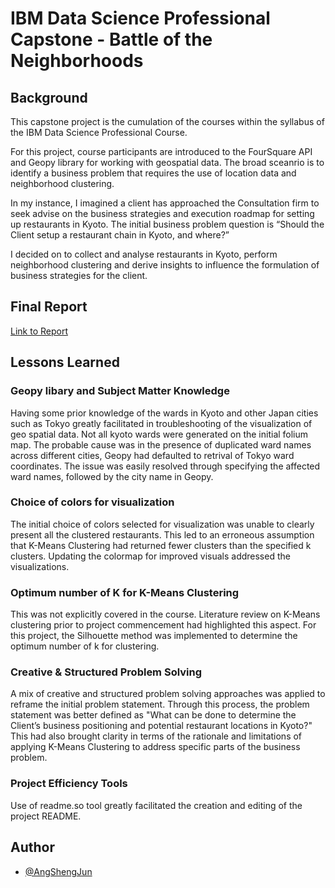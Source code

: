 
# IBM Data Science Professional Capstone - Battle of the Neighborhoods

## Background
This capstone project is the cumulation of the courses within the syllabus of the 
IBM Data Science Professional Course. 

For this project, course participants are introduced to the FourSquare API and
Geopy library for working with geospatial data. The broad sceanrio is to identify
a business problem that requires the use of location data and neighborhood clustering.

In my instance, I imagined a client has approached the Consultation firm to seek 
advise on the business strategies and execution roadmap for setting up restaurants
 in Kyoto. 
 The initial business problem question is “Should the Client setup a restaurant chain
  in Kyoto, and where?”


I decided on to collect and analyse restaurants in Kyoto, 
perform neighborhood clustering and derive insights to influence the formulation 
of business strategies for the client. 


## Final Report

[Link to Report](https://github.com/AngShengJun/Coursera_Capstone/blob/main/Capstone%20Project%20-%20The%20Battle%20of%20Neighborhoods%20(Week%201%262)%20report.pdf)

  
## Lessons Learned

### Geopy libary and Subject Matter Knowledge
Having some prior knowledge of the wards in Kyoto and other Japan cities
such as Tokyo greatly facilitated in troubleshooting of the visualization of 
geo spatial data. Not all kyoto wards were generated on the initial folium map.
The probable cause was in the presence of duplicated ward names across different cities,
Geopy had defaulted to retrival of Tokyo ward coordinates. The issue was easily resolved
through specifying the affected ward names, followed by the city name in Geopy.

### Choice of colors for visualization
The initial choice of colors selected for visualization was unable to clearly 
present all the clustered restaurants. This led to an erroneous assumption that K-Means 
Clustering had returned fewer clusters than the specified k clusters. Updating 
the colormap for improved visuals addressed the visualizations.

### Optimum number of K for K-Means Clustering
This was not explicitly covered in the course. Literature review on K-Means 
clustering prior to project commencement had highlighted this aspect. For this project,
the Silhouette method was implemented to determine the optimum number of k for clustering.

### Creative & Structured Problem Solving
A mix of creative and structured problem solving approaches was applied to reframe the
 initial problem statement. Through this process, the problem statement was better defined
 as "What can be done to determine the Client’s business positioning and potential 
 restaurant locations in Kyoto?" This had also brought clarity in terms of the rationale 
 and limitations of applying K-Means Clustering to address specific parts of the 
 business problem. 

### Project Efficiency Tools
Use of readme.so tool greatly facilitated the creation and editing of the project README.  
## Author

- [@AngShengJun](https://github.com/AngShengJun)

  
